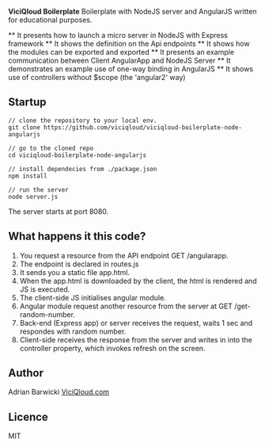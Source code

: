 **ViciQloud Boilerplate**
Boilerplate with NodeJS server and AngularJS written for educational purposes.

** It presents how to launch a micro server in NodeJS with Express framework 
** It shows the definition on the Api endpoints 
** It shows how the modules can be exported and exported 
** It presents an example communication between Client AngularApp and NodeJS Server 
** It demonstrates an example use of one-way binding in AngularJS 
** It shows use of controllers without $scope (the 'angular2' way) 

## Startup
```
// clone the repository to your local env.
git clone https://github.com/viciqloud/viciqloud-boilerplate-node-angularjs

// go to the cloned repo
cd viciqloud-boilerplate-node-angularjs

// install dependecies from ./package.json
npm install

// run the server
node server.js
```

The server starts at port 8080.

## What happens it this code?
1. You request a resource from the API endpoint GET /angularapp.
1. The endpoint is declared in routes.js
1. It sends you a static file app.html.
1. When the app.html is downloaded by the client, the html is rendered and JS is executed.
1. The client-side JS initialises angular module.
1. Angular module request another resource from the server at GET /get-random-number.
1. Back-end (Express app) or server receives the request, waits 1 sec and respondes with random number.
1. Client-side receives the response from the server and writes in into the controller property, which invokes refresh on the screen.

## Author
Adrian Barwicki
<a href="https://viciqloud.com" target="_blank">ViciQloud.com</a>

## Licence
MIT